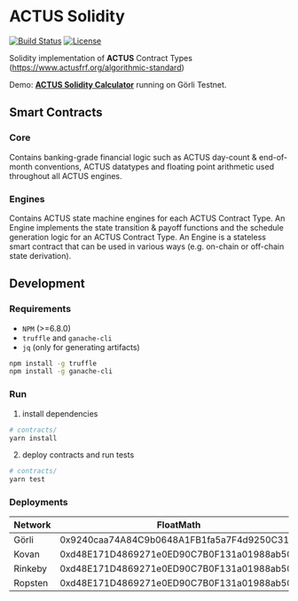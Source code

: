 # **ACTUS** Solidity

[![Build Status](https://travis-ci.org/atpar/actus-solidity.svg?branch=master)](https://travis-ci.org/atpar/actus-solidity)
[![License](https://img.shields.io/badge/License-Apache%202.0-blue.svg)](https://opensource.org/licenses/Apache-2.0)

Solidity implementation of **ACTUS** Contract Types (https://www.actusfrf.org/algorithmic-standard)

Demo: [**ACTUS Solidity Calculator**](https://www.atpar.io/actus-solidity-tool/dist/index.html) running on Görli Testnet.

## Smart Contracts

### Core
Contains banking-grade financial logic such as ACTUS day-count & end-of-month conventions, ACTUS datatypes and floating point arithmetic used throughout all ACTUS engines. 

### Engines
Contains ACTUS state machine engines for each ACTUS Contract Type. An Engine implements the state transition & payoff functions and the schedule generation logic for an ACTUS Contract Type. An Engine is a stateless smart contract that can be used in various ways (e.g. on-chain or off-chain state derivation).

## Development

### Requirements
- `NPM` (>=6.8.0)
- `truffle` and `ganache-cli`
- `jq` (only for generating artifacts)
```sh
npm install -g truffle
npm install -g ganache-cli
```

### Run
1. install dependencies
```sh
# contracts/
yarn install
```

2. deploy contracts and run tests
```sh
# contracts/
yarn test
```

### Deployments
| Network  | FloatMath                                  | PAMEngine                                  |
|----------|--------------------------------------------|--------------------------------------------|
| Görli    | 0x9240caa74A84C9b0648A1FB1fa5a7F4d9250C313 | 0x598e2Ea93b68F8a0B5fDb259E81ee59f10f7ac4A |
| Kovan    | 0xd48E171D4869271e0ED90C7B0F131a01988ab50e | 0xF3cff5a88aFf021976bb1Fa421Ed2f5d4C299E32 |
| Rinkeby  | 0xd48E171D4869271e0ED90C7B0F131a01988ab50e | 0xF3cff5a88aFf021976bb1Fa421Ed2f5d4C299E32 | 
| Ropsten  | 0xd48E171D4869271e0ED90C7B0F131a01988ab50e | 0xF3cff5a88aFf021976bb1Fa421Ed2f5d4C299E32 |

